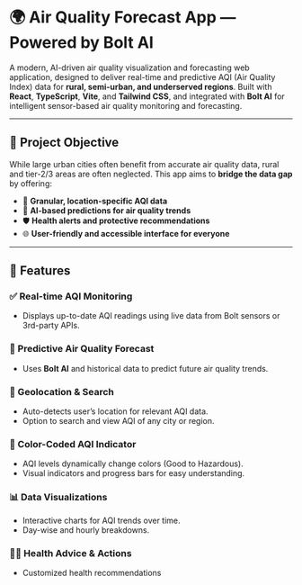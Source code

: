 # 🌍 Air Quality Forecast App — Powered by Bolt AI

A modern, AI-driven air quality visualization and forecasting web application, designed to deliver real-time and predictive AQI (Air Quality Index) data for **rural, semi-urban, and underserved regions**. Built with **React**, **TypeScript**, **Vite**, and **Tailwind CSS**, and integrated with **Bolt AI** for intelligent sensor-based air quality monitoring and forecasting.

---

## 🎯 Project Objective

While large urban cities often benefit from accurate air quality data, rural and tier-2/3 areas are often neglected. This app aims to **bridge the data gap** by offering:
- 🔬 **Granular, location-specific AQI data**
- 🔮 **AI-based predictions for air quality trends**
- 🛡️ **Health alerts and protective recommendations**
- 🌐 **User-friendly and accessible interface for everyone**

---

## 🚀 Features

### ✅ Real-time AQI Monitoring
- Displays up-to-date AQI readings using live data from Bolt sensors or 3rd-party APIs.

### 🔮 Predictive Air Quality Forecast
- Uses **Bolt AI** and historical data to predict future air quality trends.

### 📍 Geolocation & Search
- Auto-detects user’s location for relevant AQI data.
- Option to search and view AQI of any city or region.

### 🎨 Color-Coded AQI Indicator
- AQI levels dynamically change colors (Good to Hazardous).
- Visual indicators and progress bars for easy understanding.

### 📊 Data Visualizations
- Interactive charts for AQI trends over time.
- Day-wise and hourly breakdowns.

### 🧘‍♀️ Health Advice & Actions
- Customized health recommendations
